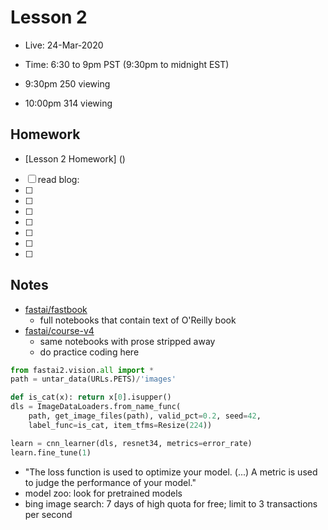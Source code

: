 # Lesson 2
- Live:  24-Mar-2020
- Time: 6:30 to 9pm PST  (9:30pm to midnight EST)

- 9:30pm  250 viewing
- 10:00pm 314 viewing

## Homework
- [Lesson 2 Homework] ()

- [ ] read blog: [](https://www.fast.ai/2016/12/29/uses-of-ai/)
- [ ] 
- [ ] 
- [ ] 
- [ ] 
- [ ] 
- [ ] 
- [ ] 

## Notes
- [fastai/fastbook](https://github.com/fastai/fastbook)
  - full notebooks that contain text of O'Reilly book
- [fastai/course-v4](https://github.com/fastai/course-v4) 
  - same notebooks with prose stripped away
  - do practice coding here

```python
from fastai2.vision.all import *
path = untar_data(URLs.PETS)/'images'

def is_cat(x): return x[0].isupper()
dls = ImageDataLoaders.from_name_func(
    path, get_image_files(path), valid_pct=0.2, seed=42,
    label_func=is_cat, item_tfms=Resize(224))

learn = cnn_learner(dls, resnet34, metrics=error_rate)
learn.fine_tune(1)
```

- "The loss function is used to optimize your model. (...) A metric is used to judge the performance of your model."
- model zoo: look for pretrained models
- bing image search: 7 days of high quota for free; limit to 3 transactions per second
